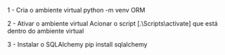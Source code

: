 1 - Cria o ambiente virtual
python -m venv ORM

2 - Ativar o ambiente virtual
Acionar o script [.\Scripts\activate] que está dentro do ambiente virtual

3 - Instalar o SQLAlchemy
pip install sqlalchemy